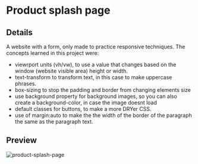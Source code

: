 # Product splash page
## Details
A website with a form, only made to practice responsive techniques.
The concepts learned in this project were:
  - viewrport units (vh/vw), to use a value that changes based on the window (website visible area) height or width.
  - text-transform to transform text, in this case to make uppercase phrases. 
  - box-sizing to stop the padding and border from changing elements size
  - use background property for background images, so you can also create a background-color, in case the image doesnt load
  - default classes for buttons, to make a more DRYer CSS.
  - use of margin:auto to make the the width of the border of the paragraph the same as the paragraph text.
## Preview
![product-splash-page](https://github.com/AlexMakowiecki/product-splash-page/assets/122258496/2f3d45e4-8d29-4664-99e6-a3a234d0d00f)
